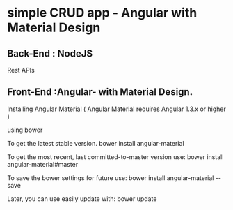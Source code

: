 # simple CRUD app -  Angular with  Material  Design






Back-End  : NodeJS   
--------------------------------------------

Rest APIs

Front-End :Angular- with Material Design. 
--------------------------------------------

 
 
 


Installing Angular Material ( Angular Material requires Angular 1.3.x or higher )

using bower

   To get the latest stable version.
bower install angular-material

   To get the most recent, last committed-to-master version use:
bower install angular-material#master

   To save the bower settings for future use:
bower install angular-material --save
  
  Later, you can use easily update with:
bower update


